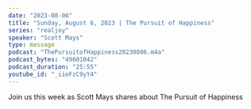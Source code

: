 ```yaml
---
date: "2023-08-06"
title: "Sunday, August 6, 2023 | The Pursuit of Happiness"
series: "realjoy"
speaker: "Scott Mays"
type: message
podcast: "ThePursuitofHappiness20230806.m4a"
podcast_bytes: "49601042"
podcast_duration: "25:55"
youtube_id: "_iieFzC9yY4"
---
```

Join us this week as Scott Mays shares about The Pursuit of Happiness

